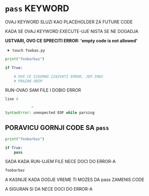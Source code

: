 # `pass` KEYWORD

OVAJ KEYWORD SLUZI KAO PLACEHOLDER ZA FUTURE CODE

KADA SE OVAJ KEYWORD EXECUTE-UJE NISTA SE NE DOGADJA

**USTVARI, OVO CE SPRECITI ERROR: 'empty code is not allowed'**

- `touch foobaz.py`

```py
print("foobarbaz")

if True:

    # OVO CE SIGURNO IZAZVATI ERROR, JER IMAS
    # PRAZAN OBIM
```

RUN-OVAO SAM FILE I DOBIO ERROR

```js
line 4
    
            ^
SyntaxError: unexpected EOF while parsing
```

## PORAVICU GORNJI CODE SA `pass`

```py
print("foobarbaz")

if True:
    pass

```

SADA KADA RUN-UJEM FILE NECE DOCI DO ERROR-A

```js
foobarbaz
```

A KASNIJE KADA DODJE VREME TI MOZES DA pass ZAMENIS CODE

A SIGURAN SI DA NECE DOCI DO ERROR-A
